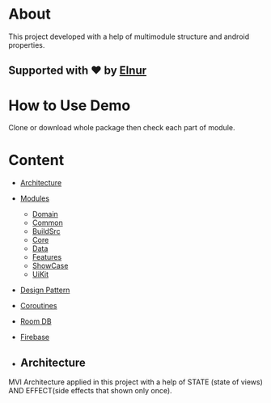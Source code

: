 # About
This project developed with a help of multimodule structure and android properties.

## Supported with ❤️ by [Elnur]([https://instabug.com/android/sdk?utm_source=toolsofthetrade&utm_medium=spon&utm_content=header](https://www.linkedin.com/in/hajiyevelnur/))

# How to Use Demo
Clone or download whole package then check each part of module.

# Content
- [Architecture](#architecture)
- [Modules](#modules)
    - [Domain](#domain)
    - [Common](#common)
    - [BuildSrc](#buildsrc)
    - [Core](#core)
    - [Data](#data)
    - [Features](#features)
    - [ShowCase](#showcase)
    - [UiKit](#uikit)
- [Design Pattern](#pattern)
- [Coroutines](#coroutines)
- [Room DB](#room)
- [Firebase](#firebase)

- ## Architecture
MVI Architecture applied in this project with a help of STATE (state of views) AND EFFECT(side effects that shown only once).
